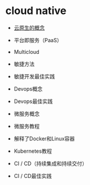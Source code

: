 # cloud native

+ [云原生的概念](https://blog.csdn.net/myq526180048/article/details/90898045)

+ 平台即服务（PaaS）
+ Multicloud
+ 敏捷方法
+ 敏捷开发最佳实践
+ Devops概念
+ Devops最佳实践
+ 微服务概念
+ 微服务教程
+ 解释了Docker和Linux容器
+ Kubernetes教程
+ CI / CD（持续集成和持续交付）
+ CI / CD最佳实践

